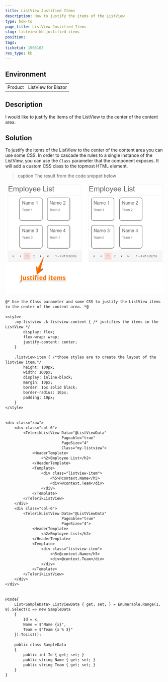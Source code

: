 ```yaml
---
title: ListView Justified Items
description: How to justify the items of the ListView
type: how-to
page_title: ListView Justified Items
slug: listview-kb-justified-items
position: 
tags: 
ticketid: 1503103
res_type: kb
---
```


## Environment
<table>
	<tbody>
		<tr>
			<td>Product</td>
			<td>ListView for Blazor</td>
		</tr>
	</tbody>
</table>


## Description
I would like to justify the items of the ListView to the center of the content area.

## Solution

To justify the items of the ListView to the center of the content area you can use some CSS. In order to cascade the rules to a single instance of the ListView, you can use the `Class` parameter that the component exposes. It will add a custom CSS class to the topmost HTML element. 

>caption The result from the code snippet below

![listview justified items](images/listview-justified-items.png)

````CSHTML
@* Use the Class parameter and some CSS to justify the ListView items to the center of the content area. *@

<style>
    .my-listview .k-listview-content { /* justifies the items in the ListView */
        display: flex;
        flex-wrap: wrap;
        justify-content: center;
    }

    .listview-item { /*those styles are to create the layout of the listview item.*/
        height: 100px;
        width: 100px;
        display: inline-block;
        margin: 10px;
        border: 1px solid black;
        border-radius: 10px;
        padding: 10px;
    }
</style>


<div class="row">
    <div class="col-6">
        <TelerikListView Data="@ListViewData" 
                         Pageable="true"
                         PageSize="4"
                         Class="my-listview">
            <HeaderTemplate>
                <h2>Employee List</h2>
            </HeaderTemplate>
            <Template>
                <div class="listview-item">
                    <h5>@context.Name</h5>
                    <div>@context.Team</div>
                </div>
            </Template>
        </TelerikListView>
    </div>
    <div class="col-6">
        <TelerikListView Data="@ListViewData" 
                         Pageable="true"
                         PageSize="4">
            <HeaderTemplate>
                <h2>Employee List</h2>
            </HeaderTemplate>
            <Template>
                <div class="listview-item">
                    <h5>@context.Name</h5>
                    <div>@context.Team</div>
                </div>
            </Template>
        </TelerikListView>
    </div>
</div>


@code{
    List<SampleData> ListViewData { get; set; } = Enumerable.Range(1, 8).Select(x => new SampleData
    {
        Id = x,
        Name = $"Name {x}",
        Team = $"Team {x % 3}"
    }).ToList();

    public class SampleData
    {
        public int Id { get; set; }
        public string Name { get; set; }
        public string Team { get; set; }
    }
}
````
